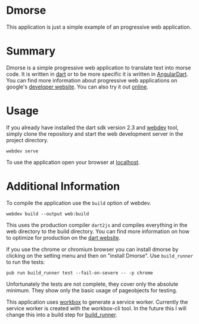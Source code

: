 # Dmorse

This application is just a simple example of an progressive web application.

# Summary

Dmorse is a simple progressive web application to translate text into morse code.
It is written in [dart](https://dart.dev) or to be more specific it is written
in [AngularDart](https://angulardart.dev). You can find more information about
progressive web applications on google's [developer website](https://developers.google.com/web/progressive-web-apps/).
You can also try it out [online](https://dmorse.firebaseapp.com/).

# Usage

If you already have installed the dart sdk version 2.3 and [webdev](https://dart.dev/tools/webdev)
tool, simply clone the repository and start the web development server in the
project directory. 

    webdev serve

To use the application open your browser at [localhost](http://localhost:8080/).

# Additional Information

To compile the application use the ```build``` option of webdev.

    webdev build --output web:build

This uses the production compiler ```dart2js``` and compiles everything in the
web directory to the build directory. You can find more information on how to
optimize for production on the [dart website](https://dart.dev/tools/dart2js).

If you use the chrome or chromium browser you can install dmorse by clicking on
the setting menu and then on "install Dmorse". Use ```build_runner```
to run the tests:

    pub run build_runner test --fail-on-severe -- -p chrome

Unfortunately the tests are not complete, they cover only the absolute minimum.
They show only the basic usage of pageobjects for testing.

This application uses [workbox](https://developers.google.com/web/tools/workbox/)
to generate a service worker. Currently the service worker is created with the
workbox-cli tool. In the future this I will change this into a build step for
[build_runner](https://pub.dev/packages/build_runner).
